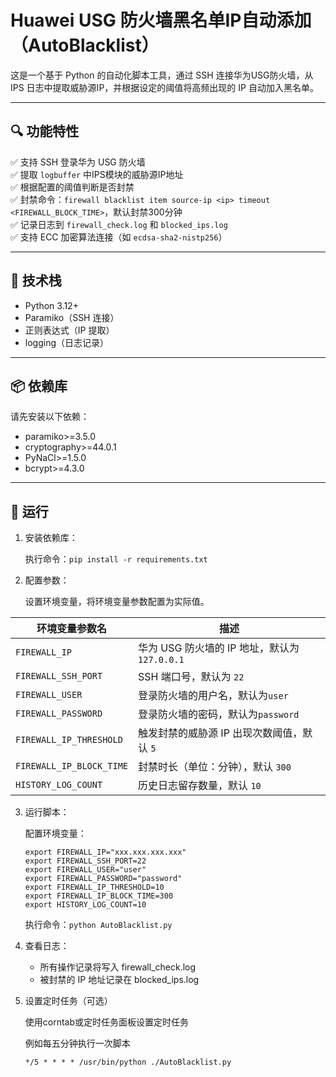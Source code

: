 # Huawei USG 防火墙黑名单IP自动添加（AutoBlacklist）

这是一个基于 Python 的自动化脚本工具，通过 SSH 连接华为USG防火墙，从 IPS 日志中提取威胁源IP，并根据设定的阈值将高频出现的 IP 自动加入黑名单。

---

## 🔍 功能特性

✅ 支持 SSH 登录华为 USG 防火墙  
✅ 提取 `logbuffer` 中IPS模块的威胁源IP地址  
✅ 根据配置的阈值判断是否封禁  
✅ 封禁命令：`firewall blacklist item source-ip <ip> timeout <FIREWALL_BLOCK_TIME>`，默认封禁300分钟  
✅ 记录日志到 `firewall_check.log` 和 `blocked_ips.log`  
✅ 支持 ECC 加密算法连接（如 `ecdsa-sha2-nistp256`）

---

## 🧰 技术栈

- Python 3.12+
- Paramiko（SSH 连接）
- 正则表达式（IP 提取）
- logging（日志记录）

---

## 📦 依赖库

请先安装以下依赖：
- paramiko>=3.5.0
- cryptography>=44.0.1
- PyNaCl>=1.5.0
- bcrypt>=4.3.0
                 
---

## 🚀 运行

1. 安装依赖库：

    执行命令：`pip install -r requirements.txt`
2. 配置参数：

    设置环境变量，将环境变量参数配置为实际值。

| 环境变量参数名                  | 描述                               |
|--------------------------|----------------------------------|
| `FIREWALL_IP`            | 华为 USG 防火墙的 IP 地址，默认为`127.0.0.1` |
| `FIREWALL_SSH_PORT`      | SSH 端口号，默认为 `22`                 |
| `FIREWALL_USER`          | 登录防火墙的用户名，默认为`user`              |
| `FIREWALL_PASSWORD`      | 登录防火墙的密码，默认为`password`           |
| `FIREWALL_IP_THRESHOLD`  | 触发封禁的威胁源 IP 出现次数阈值，默认 `5`        |
| `FIREWALL_IP_BLOCK_TIME` | 封禁时长（单位：分钟），默认 `300`             |
| `HISTORY_LOG_COUNT`      | 历史日志留存数量，默认 `10`                 |

3. 运行脚本：
    
    配置环境变量：
    ```shell
    export FIREWALL_IP="xxx.xxx.xxx.xxx"
    export FIREWALL_SSH_PORT=22
    export FIREWALL_USER="user"
    export FIREWALL_PASSWORD="password"
    export FIREWALL_IP_THRESHOLD=10
    export FIREWALL_IP_BLOCK_TIME=300
    export HISTORY_LOG_COUNT=10
    ```

    执行命令：`python AutoBlacklist.py`

4. 查看日志：

    - 所有操作记录将写入 firewall_check.log
    - 被封禁的 IP 地址记录在 blocked_ips.log

5. 设置定时任务（可选）

    使用corntab或定时任务面板设置定时任务

    例如每五分钟执行一次脚本

    `*/5 * * * * /usr/bin/python ./AutoBlacklist.py`
